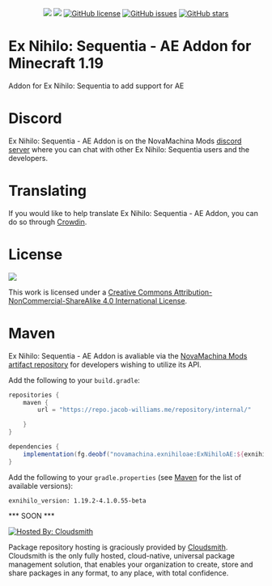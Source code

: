 <p align="center">
    <a href="https://www.curseforge.com/minecraft/mc-mods/ex-nihilo-sequentia-ae2-addon"><img src="https://cf.way2muchnoise.eu/full_428204_downloads.svg" /></a>
    <a href="https://www.curseforge.com/minecraft/mc-mods/ex-nihilo-sequentia-ae2-addon"><img src="https://cf.way2muchnoise.eu/versions/428204.svg" /></a>
    <a href="https://github.com/NovaMachina-Mods/ExNihiloAE/blob/1.19/LICENSE"><img alt="GitHub license" src="https://img.shields.io/badge/license-CC%20BY--NC--SA%204.0-brightgreen"></a>
    <a href="https://github.com/NovaMachina-Mods/ExNihiloAE/issues"><img alt="GitHub issues" src="https://img.shields.io/github/issues/NovaMachina-Mods/ExNihiloAE"></a>
    <a href="https://github.com/NovaMachina-Mods/ExNihiloAE/stargazers"><img alt="GitHub stars" src="https://img.shields.io/github/stars/NovaMachina-Mods/ExNihiloAE"></a>
</p>

# Ex Nihilo: Sequentia - AE Addon for Minecraft 1.19

Addon for Ex Nihilo: Sequentia to add support for AE

# Discord

Ex Nihilo: Sequentia - AE Addon is on the NovaMachina Mods [discord server](https://discord.gg/CJyAkuw) where you can chat with other Ex Nihilo: Sequentia users and the developers.

# Translating

If you would like to help translate Ex Nihilo: Sequentia - AE Addon, you can do so through [Crowdin](https://crowdin.com/project/ex-nihilo-sequentia).

# License

[![](https://i.creativecommons.org/l/by-nc-sa/4.0/88x31.png)](http://creativecommons.org/licenses/by-nc-sa/4.0/)

This work is licensed under a [Creative Commons Attribution-NonCommercial-ShareAlike 4.0 International License](http://creativecommons.org/licenses/by-nc-sa/4.0/).

# Maven

Ex Nihilo: Sequentia - AE Addon is avaliable via the [NovaMachina Mods artifact repository](https://repo.jacob-williams.me/#browse) for developers wishing to utilize its API.

Add the following to your `build.gradle`:

```groovy
repositories {
    maven {
        url = "https://repo.jacob-williams.me/repository/internal/"

    }
}

dependencies {
    implementation(fg.deobf("novamachina.exnihiloae:ExNihiloAE:${exnihilo_version}"))
}
```

Add the following to your `gradle.properties` (see [Maven](https://repo.jacob-williams.me/#artifact/novamachina.exnihiloae/ExNihiloAE) for the list of available versions):

```properties
exnihilo_version: 1.19.2-4.1.0.55-beta
```


*** SOON ***

[![Hosted By: Cloudsmith](https://img.shields.io/badge/OSS%20hosting%20by-cloudsmith-blue?logo=cloudsmith&style=for-the-badge)](https://cloudsmith.com)

Package repository hosting is graciously provided by  [Cloudsmith](https://cloudsmith.com).
Cloudsmith is the only fully hosted, cloud-native, universal package management solution, that
enables your organization to create, store and share packages in any format, to any place, with total
confidence.
